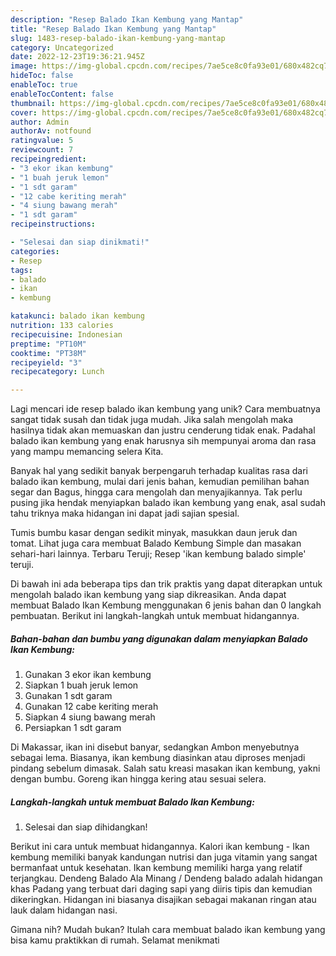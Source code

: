 ```yaml
---
description: "Resep Balado Ikan Kembung yang Mantap"
title: "Resep Balado Ikan Kembung yang Mantap"
slug: 1483-resep-balado-ikan-kembung-yang-mantap
category: Uncategorized
date: 2022-12-23T19:36:21.945Z
image: https://img-global.cpcdn.com/recipes/7ae5ce8c0fa93e01/680x482cq70/balado-ikan-kembung-foto-resep-utama.jpg
hideToc: false
enableToc: true
enableTocContent: false
thumbnail: https://img-global.cpcdn.com/recipes/7ae5ce8c0fa93e01/680x482cq70/balado-ikan-kembung-foto-resep-utama.jpg
cover: https://img-global.cpcdn.com/recipes/7ae5ce8c0fa93e01/680x482cq70/balado-ikan-kembung-foto-resep-utama.jpg
author: Admin
authorAv: notfound
ratingvalue: 5
reviewcount: 7
recipeingredient:
- "3 ekor ikan kembung"
- "1 buah jeruk lemon"
- "1 sdt garam"
- "12 cabe keriting merah"
- "4 siung bawang merah"
- "1 sdt garam"
recipeinstructions:

- "Selesai dan siap dinikmati!"
categories:
- Resep
tags:
- balado
- ikan
- kembung

katakunci: balado ikan kembung 
nutrition: 133 calories
recipecuisine: Indonesian
preptime: "PT10M"
cooktime: "PT38M"
recipeyield: "3"
recipecategory: Lunch

---
```





Lagi mencari ide resep balado ikan kembung yang unik? Cara membuatnya sangat tidak susah dan tidak juga mudah. Jika salah mengolah maka hasilnya tidak akan memuaskan dan justru cenderung tidak enak. Padahal balado ikan kembung yang enak harusnya sih mempunyai aroma dan rasa yang mampu memancing selera Kita.





Banyak hal yang sedikit banyak berpengaruh terhadap kualitas rasa dari balado ikan kembung, mulai dari jenis bahan, kemudian pemilihan bahan segar dan Bagus, hingga cara mengolah dan menyajikannya. Tak perlu pusing jika hendak menyiapkan balado ikan kembung yang enak,      asal sudah tahu triknya maka hidangan ini dapat jadi sajian spesial.














Tumis bumbu kasar dengan sedikit minyak, masukkan daun jeruk dan tomat. Lihat juga cara membuat Balado Kembung Simple dan masakan sehari-hari lainnya. Terbaru Teruji; Resep &#39;ikan kembung balado simple&#39; teruji.






Di bawah ini ada beberapa tips dan trik praktis yang dapat diterapkan untuk mengolah balado ikan kembung yang siap dikreasikan. Anda dapat membuat Balado Ikan Kembung menggunakan 6 jenis bahan dan 0 langkah pembuatan. Berikut ini langkah-langkah untuk membuat hidangannya.

<!--inarticleads1-->

##### Bahan-bahan dan bumbu yang digunakan dalam menyiapkan Balado Ikan Kembung:

1. Gunakan 3 ekor ikan kembung
1. Siapkan 1 buah jeruk lemon
1. Gunakan 1 sdt garam
1. Gunakan 12 cabe keriting merah
1. Siapkan 4 siung bawang merah
1. Persiapkan 1 sdt garam


Di Makassar, ikan ini disebut banyar, sedangkan Ambon menyebutnya sebagai lema. Biasanya, ikan kembung diasinkan atau diproses menjadi pindang sebelum dimasak. Salah satu kreasi masakan ikan kembung, yakni dengan bumbu. Goreng ikan hingga kering atau sesuai selera. 

<!--inarticleads2-->

##### Langkah-langkah untuk membuat Balado Ikan Kembung:


1. Selesai dan siap dihidangkan!

Berikut ini cara untuk membuat hidangannya. Kalori ikan kembung - Ikan kembung memiliki banyak kandungan nutrisi dan juga vitamin yang sangat bermanfaat untuk kesehatan. Ikan kembung memiliki harga yang relatif terjangkau. Dendeng Balado Ala Minang / Dendeng balado adalah hidangan khas Padang yang terbuat dari daging sapi yang diiris tipis dan kemudian dikeringkan. Hidangan ini biasanya disajikan sebagai makanan ringan atau lauk dalam hidangan nasi. 

Gimana nih? Mudah bukan? Itulah cara membuat balado ikan kembung yang bisa kamu praktikkan di rumah. Selamat menikmati
